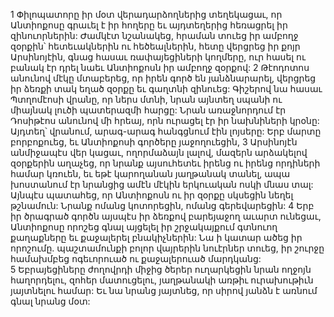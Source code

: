 1 Փիլոպատորը իր մօտ վերադարձողներից տեղեկացաւ, որ Անտիոքոսը գրաւել է իր հողերը եւ այդտեղերից հեռացրել իր զինուորներին: Ժամկէտ նշանակեց, հրաման տուեց իր ամբողջ զօրքին՝ հետեւակներին ու հեծեալներին, հետը վերցրեց իր քոյր Արսինոյէին, գնաց հասաւ ռափայեցիների կողմերը, ուր հասել ու բանակ էր դրել նաեւ Անտիոքոսն իր ամբողջ զօրքով: 2 Թէոդոտոս անունով մէկը մտաբերեց, որ իրեն գործ են յանձնարարել, վերցրեց իր ձեռքի տակ եղած զօրքը եւ գաղտնի զինուեց: Գիշերով նա հասաւ Պտղոմէոսի վրանը, որ ներս մտնի, նրան այնտեղ սպանի ու միայնակ լուծի պատերազմի հարցը: Նրան առաջնորդում էր Դոսիթէոս անունով մի հրեայ, որն ուրացել էր իր նախնիների կրօնը: Այդտեղ՝ վրանում, արագ-արագ հանգցնում էին լոյսերը: Երբ մարտը բորբոքուեց, եւ Անտիոքոսի գործերը յաջողուեցին, 3 Արսինոյէն անմիջապէս վեր կացաւ, ողորմաձայն լալով, մազերն արձակելով զօրքերին աղաչեց, որ նրանք այսուհետեւ իրենց ու իրենց որդիների համար կռուեն, եւ եթէ կարողանան յաղթանակ տանել, ապա խոստանում էր նրանցից ամէն մէկին երկուական ոսկի մնաս տալ: Այնպէս պատահեց, որ Անտիոքոսն ու իր զօրքը սկսեցին նեղել թշնամուն: Նրանք ոմանց կոտորեցին, ոմանց գերեվարեցին:
4 Երբ իր ծրագրած գործն այսպէս իր ձեռքով բարեյաջող աւարտ ունեցաւ, Անտիոքոսը որոշեց գնալ այցելել իր շրջակայքում գտնուող քաղաքները եւ քաջալերել բնակիչներին: Նա ի կատար ածեց իր որոշումը. պաշտամունքի բոլոր վայրերին նուէրներ տուեց, իր շուրջը համախմբեց ոգեւորուած ու քաջալերուած մարդկանց: 5 Եբրայեցիները ժողովրդի միջից ծերեր ուղարկեցին նրան ողջոյն հաղորդելու, զոհեր մատուցելու, յաղթանակի առթիւ ուրախութիւն յայտնելու համար: Եւ նա նրանց յայտնեց, որ սիրով յանձն է առնում գնալ նրանց մօտ:
